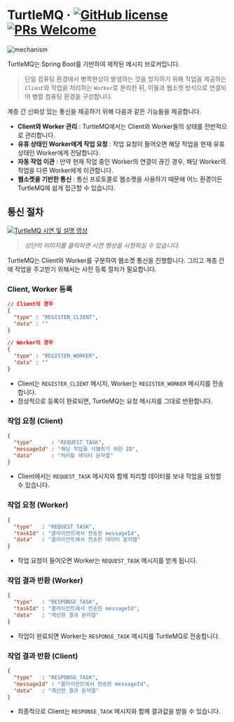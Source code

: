 # TurtleMQ &middot; [![GitHub license](https://img.shields.io/badge/license-MIT-blue.svg)](https://github.com/facebook/react/blob/main/LICENSE) [![PRs Welcome](https://img.shields.io/badge/PRs-welcome-brightgreen.svg)](https://reactjs.org/docs/how-to-contribute.html#your-first-pull-request)
![mechanism](https://github.com/ypjun100/TurtleMQ/assets/35624367/14194360-d37e-4396-b901-281d3f04e5bf)

TurtleMQ는 Spring Boot를 기반하여 제작된 메시지 브로커입니다.
> 단일 컴퓨팅 환경에서 병목현상이 발생하는 것을 방지하기 위해 작업을 제공하는 `Client`와 작업을 처리하는 `Worker`로 분리한 뒤, 이들과 웹소켓 방식으로 연결되어 병렬 컴퓨팅 환경을 구성합니다.

계층 간 신뢰성 있는 통신을 제공하기 위해 다음과 같은 기능들을 제공합니다.

* **Client와 Worker 관리** : TurtleMQ에서는 Client와 Worker들의 상태를 전반적으로 관리합니다.
* **유휴 상태인 Worker에게 작업 요청** : 작업 요청이 들어오면 해당 작업을 현재 유휴 상태인 Worker에게 전달합니다.
* **자동 작업 이관** : 만약 현재 작업 중인 Worker의 연결이 끊긴 경우, 해당 Worker의 작업을 다른 Worker에게 이관합니다.
* **웹소켓을 기반한 통신** : 통신 프로토콜로 웹소켓을 사용하기 때문에 어느 환경이든 TurtleMQ에 쉽게 접근할 수 있습니다.


## 통신 절차
[![TurtleMQ 시연 및 설명 영상](https://img.youtube.com/vi/V-reI9cmSIw/0.jpg)](https://youtu.be/V-reI9cmSIw?si=rh4dVn0c-G0CKWTi)
> _상단의 이미지를 클릭하면 시연 영상을 시청하실 수 있습니다._

TurtleMQ는 Client와 Worker를 구분하여 웹소켓 통신을 진행합니다. 그리고 계층 간에 작업을 주고받기 위해서는 사전 등록 절차가 필요합니다.

### Client, Worker 등록
```json
// Client의 경우
{
  "type" : "REGISTER_CLIENT",
  "data" : ""
}

// Worker의 경우
{
  "type" : "REGISTER_WORKER",
  "data" : ""
}
```
* Client는 `REGISTER_CLIENT` 메시지, Worker는 `REGISTER_WORKER` 메시지를 전송합니다.
* 정상적으로 등록이 완료되면, TurtleMQ는 요청 메시지를 그대로 반환합니다.

### 작업 요청 (Client)
```json
{
  "type"      : "REQUEST_TASK",
  "messageId" : "해당 작업을 식별하기 위한 ID",
  "data"      : "처리할 데이터 문자열"
}
```
* Client에서는 `REQUEST_TASK` 메시지와 함께 처리할 데이터를 보내 작업을 요청할 수 있습니다.

### 작업 요청 (Worker)
```json
{
  "type"   : "REQUEST_TASK",
  "taskId" : "클라이언트에서 전송한 messageId",
  "data"   : "클라이언트에서 전송한 데이터 문자열"
}
```
* 작업 요청이 들어오면 Worker는 `REQUEST_TASK` 메시지를 받게 됩니다.

### 작업 결과 반환 (Worker)
```json
{
  "type"   : "RESPONSE_TASK",
  "taskId" : "클라이언트에서 전송한 messageId",
  "data"   : "계산한 결과 문자열"
}
```
* 작업이 완료되면 Worker는 `RESPONSE_TASK` 메시지를 TurtleMQ로 전송합니다.

### 작업 결과 반환 (Client)
```json
{
  "type"   : "RESPONSE_TASK",
  "messageId" : "클라이언트에서 전송한 messageId",
  "data"   : "계산한 결과 문자열"
}
```
* 최종적으로 Client는 `RESPONSE_TASK` 메시지와 함께 결과값을 받을 수 있습니다. 
